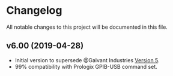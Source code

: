 # Changelog

All notable changes to this project will be documented in this file.

## v6.00 (2019-04-28)
- Initial version to supersede @Galvant Industries [Version 5](https://github.com/Galvant/gpibusb-firmware).
- 99% compatibility with Prologix GPIB-USB command set.
